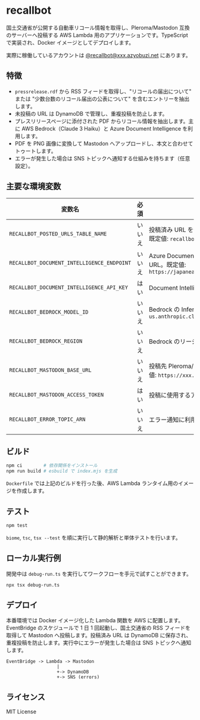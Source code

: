 # recallbot

国土交通省が公開する自動車リコール情報を取得し、Pleroma/Mastodon 互換のサーバーへ投稿する AWS Lambda 用のアプリケーションです。TypeScript で実装され、Docker イメージとしてデプロイします。

実際に稼働しているアカウントは [@recallbot@xxx.azyobuzi.net](https://xxx.azyobuzi.net/recallbot) にあります。

## 特徴

- `pressrelease.rdf` から RSS フィードを取得し、"リコールの届出について" または "少数台数のリコール届出の公表について" を含むエントリーを抽出します。
- 未投稿の URL は DynamoDB で管理し、重複投稿を防止します。
- プレスリリースページに添付された PDF からリコール情報を抽出します。主に AWS Bedrock（Claude 3 Haiku）と Azure Document Intelligence を利用します。
- PDF を PNG 画像に変換して Mastodon へアップロードし、本文と合わせてトゥートします。
- エラーが発生した場合は SNS トピックへ通知する仕組みを持ちます（任意設定）。

## 主要な環境変数

| 変数名 | 必須 | 説明 |
| --- | --- | --- |
| `RECALLBOT_POSTED_URLS_TABLE_NAME` | いいえ | 投稿済み URL を保存する DynamoDB テーブル名。既定値: `recallbot_dev_posted_urls` |
| `RECALLBOT_DOCUMENT_INTELLIGENCE_ENDPOINT` | いいえ | Azure Document Intelligence のエンドポイント URL。既定値: `https://japaneast.api.cognitive.microsoft.com/` |
| `RECALLBOT_DOCUMENT_INTELLIGENCE_API_KEY` | はい | Document Intelligence の API キー |
| `RECALLBOT_BEDROCK_MODEL_ID` | いいえ | Bedrock の Inference Profile。既定値: `us.anthropic.claude-3-haiku-20240307-v1:0` |
| `RECALLBOT_BEDROCK_REGION` | いいえ | Bedrock のリージョン。既定値: `us-east-2` |
| `RECALLBOT_MASTODON_BASE_URL` | いいえ | 投稿先 Pleroma/Mastodon サーバーの URL。既定値: `https://xxx.azyobuzi.net/` |
| `RECALLBOT_MASTODON_ACCESS_TOKEN` | はい | 投稿に使用するアクセストークン |
| `RECALLBOT_ERROR_TOPIC_ARN` | いいえ | エラー通知に利用する SNS トピック ARN |

## ビルド

```bash
npm ci        # 依存関係をインストール
npm run build # esbuild で index.mjs を生成
```

`Dockerfile` では上記のビルドを行った後、AWS Lambda ランタイム用のイメージを作成します。

## テスト

```bash
npm test
```

`biome`, `tsc`, `tsx --test` を順に実行して静的解析と単体テストを行います。

## ローカル実行例

開発中は `debug-run.ts` を実行してワークフローを手元で試すことができます。

```bash
npx tsx debug-run.ts
```

## デプロイ

本番環境では Docker イメージ化した Lambda 関数を AWS に配置します。EventBridge のスケジュールで 1 日 1 回起動し、国土交通省の RSS フィードを取得して Mastodon へ投稿します。投稿済み URL は DynamoDB に保存され、重複投稿を防止します。実行中にエラーが発生した場合は SNS トピックへ通知します。

```
EventBridge -> Lambda -> Mastodon
                   |
                   +-> DynamoDB
                   +-> SNS (errors)
```

## ライセンス

MIT License
